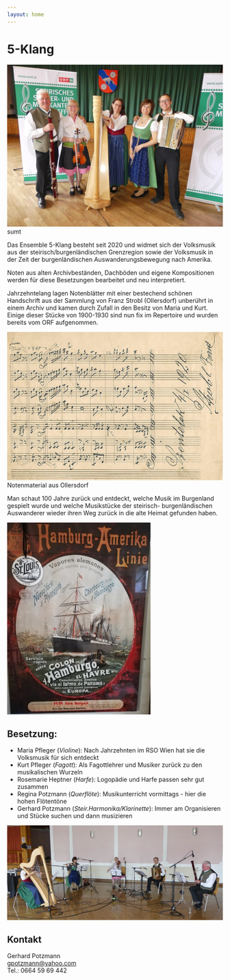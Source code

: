 ```yaml
---
layout: home
---
```


# 5-Klang

![sumt](assets/gruppenfoto.jpg)
sumt

Das Ensemble 5-Klang besteht seit 2020 und widmet sich der Volksmusik aus der steirisch/burgenländischen Grenzregion sowie der Volksmusik in der Zeit der burgenländischen Auswanderungsbewegung nach Amerika.

Noten aus alten Archivbeständen, Dachböden und eigene Kompositionen werden für diese Besetzungen bearbeitet und neu interpretiert.

Jahrzehntelang lagen Notenblätter mit einer bestechend schönen Handschrift aus der Sammlung von Franz Strobl (Ollersdorf) unberührt in einem Archiv und kamen durch Zufall in den Besitz von Maria und Kurt. Einige dieser Stücke von 1900-1930 sind nun fix im Repertoire und wurden bereits vom ORF aufgenommen.

![Notenmaterial aus Ollersdorf](assets/noten.jpg)
Notenmaterial aus Ollersdorf

Man schaut 100 Jahre zurück und entdeckt, welche Musik im Burgenland gespielt wurde und welche Musikstücke der steirisch- burgenländischen Auswanderer wieder ihren Weg zurück in die alte Heimat gefunden haben.

![Hamburg](assets/hamburg.jpg)

## Besetzung:

* Maria Pfleger (_Violine_): Nach Jahrzehnten im RSO Wien hat sie die Volksmusik für sich entdeckt
* Kurt Pfleger (_Fagott_): Als Fagottlehrer und Musiker zurück zu den musikalischen Wurzeln
* Rosemarie Heptner (_Harfe_): Logopädie und Harfe passen sehr gut zusammen
* Regina Potzmann (_Querflöte_): Musikunterricht vormittags - hier die hohen Flötentöne
* Gerhard Potzmann (_Steir.Harmonika/Klarinette_): Immer am Organisieren und Stücke suchen und dann musizieren

![Aufnahme  ](assets/aufnahme.jpg)

## Kontakt

Gerhard Potzmann  
[gpotzmann@yahoo.com](mailto:gpotzmann@yahoo.com)  
Tel.: 0664 59 69 442  

